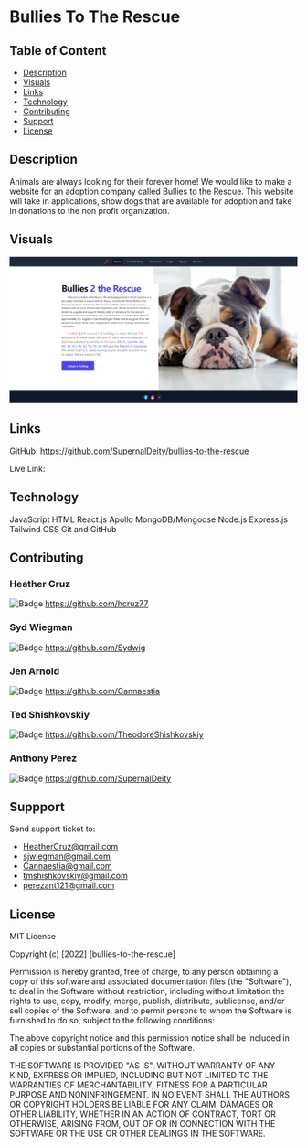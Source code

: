 # Bullies To The Rescue

## Table of Content
* [Description](#description)
* [Visuals](#visuals)
* [Links](#links)
* [Technology](#technology)
* [Contributing](#contributing)
* [Support](#support)
* [License](#license)

## Description
Animals are always looking for their forever home! We would like to make a website for an adoption company called Bullies to the Rescue. This website will take in applications, show dogs that are available for adoption and take in donations to the non profit organization.


## Visuals
![bullies-to-the-rescue](./client/src/assets/doghomepage.png)

## Links
GitHub: https://github.com/SupernalDeity/bullies-to-the-rescue

Live Link: 

## Technology
JavaScript
HTML
React.js
Apollo
MongoDB/Mongoose
Node.js
Express.js
Tailwind CSS
Git and GitHub


## Contributing
### Heather Cruz
![Badge](https://img.shields.io/badge/Github-hcruz77-4cbbb9) 
https://github.com/hcruz77
### Syd Wiegman
![Badge](https://img.shields.io/badge/Github-Sydwig-4cbbb9)
https://github.com/Sydwig
### Jen Arnold
![Badge](https://img.shields.io/badge/Github-Cannaestia-4cbbb9)
https://github.com/Cannaestia
### Ted Shishkovskiy
![Badge](https://img.shields.io/badge/Github-TheodoreShishkovskiy-4cbbb9)
https://github.com/TheodoreShishkovskiy
### Anthony Perez
![Badge](https://img.shields.io/badge/Github-SupernalDeity-4cbbb9)
https://github.com/SupernalDeity



## Suppport
Send support ticket to:
* HeatherCruz@gmail.com
* sjwiegman@gmail.com
* Cannaestia@gmail.com
* tmshishkovskiy@gmail.com
* perezant121@gmail.com



## License 
MIT License

Copyright (c) [2022] [bullies-to-the-rescue]

Permission is hereby granted, free of charge, to any person obtaining a copy of this software and associated documentation files (the "Software"), to deal in the Software without restriction, including without limitation the rights to use, copy, modify, merge, publish, distribute, sublicense, and/or sell copies of the Software, and to permit persons to whom the Software is furnished to do so, subject to the following conditions:

The above copyright notice and this permission notice shall be included in all copies or substantial portions of the Software.

THE SOFTWARE IS PROVIDED "AS IS", WITHOUT WARRANTY OF ANY KIND, EXPRESS OR IMPLIED, INCLUDING BUT NOT LIMITED TO THE WARRANTIES OF MERCHANTABILITY, FITNESS FOR A PARTICULAR PURPOSE AND NONINFRINGEMENT. IN NO EVENT SHALL THE AUTHORS OR COPYRIGHT HOLDERS BE LIABLE FOR ANY CLAIM, DAMAGES OR OTHER LIABILITY, WHETHER IN AN ACTION OF CONTRACT, TORT OR OTHERWISE, ARISING FROM, OUT OF OR IN CONNECTION WITH THE SOFTWARE OR THE USE OR OTHER DEALINGS IN THE SOFTWARE.